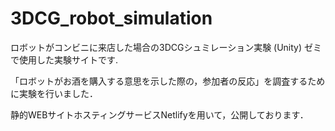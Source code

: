 # 3DCG_robot_simulation
ロボットがコンビニに来店した場合の3DCGシュミレーション実験 (Unity)
ゼミで使用した実験サイトです.

「ロボットがお酒を購入する意思を示した際の，参加者の反応」を調査するために実験を行いました．

静的WEBサイトホスティングサービスNetlifyを用いて，公開しております．



